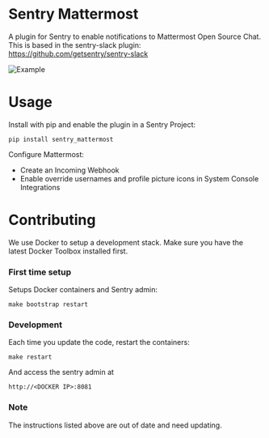 # Sentry Mattermost
A plugin for Sentry to enable notifications to Mattermost Open Source Chat.
This is based in the sentry-slack plugin: https://github.com/getsentry/sentry-slack

![Example](example.png)

# Usage
Install with pip and enable the plugin in a Sentry Project:

    pip install sentry_mattermost

Configure Mattermost:
- Create an Incoming Webhook
- Enable override usernames and profile picture icons in System Console Integrations


# Contributing
We use Docker to setup a development stack. Make sure you have the latest
Docker Toolbox installed first.

### First time setup
Setups Docker containers and Sentry admin:

    make bootstrap restart

### Development
Each time you update the code, restart the containers:

    make restart

And access the sentry admin at

    http://<DOCKER IP>:8081


### Note
The instructions listed above are out of date and need updating.
